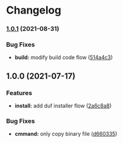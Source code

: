# Changelog

### [1.0.1](https://www.github.com/NeoHsu/asdf-duf/compare/v1.0.0...v1.0.1) (2021-08-31)


### Bug Fixes

* **build:** modify build code flow ([514a4c3](https://www.github.com/NeoHsu/asdf-duf/commit/514a4c380f88b40a3569cdac240c06d8ee29d4cd))

## 1.0.0 (2021-07-17)


### Features

* **install:** add duf installer flow ([2a6c8a8](https://www.github.com/NeoHsu/asdf-duf/commit/2a6c8a8f0078659f22379ba457fc484275cce562))


### Bug Fixes

* **cmmand:** only copy binary file ([d660335](https://www.github.com/NeoHsu/asdf-duf/commit/d6603356bb0eb6d2d03d8f9e5c4ed0056e219ea8))
